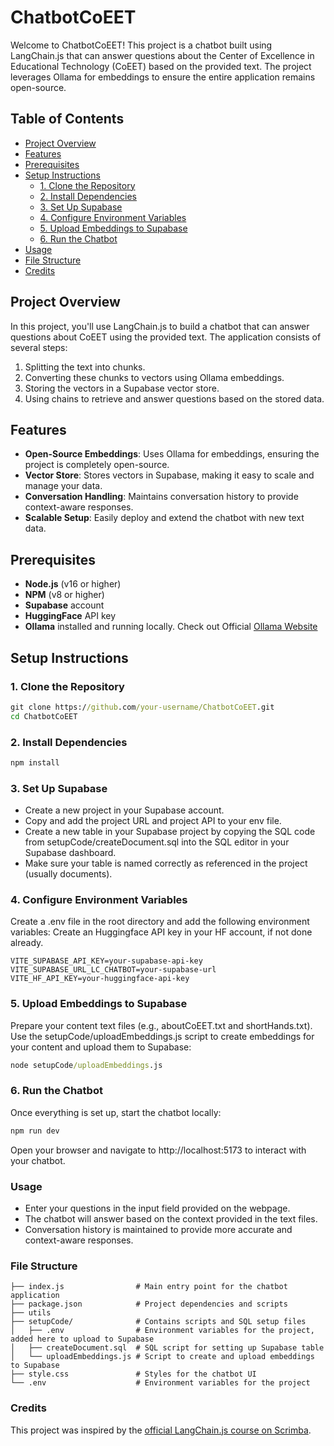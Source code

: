 # ChatbotCoEET
Welcome to ChatbotCoEET! This project is a chatbot built using LangChain.js that can answer questions about the Center of Excellence in Educational Technology (CoEET) based on the provided text. The project leverages Ollama for embeddings to ensure the entire application remains open-source.

## Table of Contents
- [Project Overview](#project-overview)
- [Features](#features)
- [Prerequisites](#prerequisites)
- [Setup Instructions](#setup-instructions)
  - [1. Clone the Repository](#1-clone-the-repository)
  - [2. Install Dependencies](#2-install-dependencies)
  - [3. Set Up Supabase](#3-set-up-supabase)
  - [4. Configure Environment Variables](#4-configure-environment-variables)
  - [5. Upload Embeddings to Supabase](#5-upload-embeddings-to-supabase)
  - [6. Run the Chatbot](#6-run-the-chatbot)
- [Usage](#usage)
- [File Structure](#file-structure)
- [Credits](#credits)


## Project Overview

In this project, you'll use LangChain.js to build a chatbot that can answer questions about CoEET using the provided text. The application consists of several steps:
1. Splitting the text into chunks.
2. Converting these chunks to vectors using Ollama embeddings.
3. Storing the vectors in a Supabase vector store.
4. Using chains to retrieve and answer questions based on the stored data.


## Features

- **Open-Source Embeddings**: Uses Ollama for embeddings, ensuring the project is completely open-source.
- **Vector Store**: Stores vectors in Supabase, making it easy to scale and manage your data.
- **Conversation Handling**: Maintains conversation history to provide context-aware responses.
- **Scalable Setup**: Easily deploy and extend the chatbot with new text data.


## Prerequisites

- **Node.js** (v16 or higher)
- **NPM** (v8 or higher)
- **Supabase** account
- **HuggingFace** API key
- **Ollama** installed and running locally. Check out Official [Ollama Website](https://ollama.com/)


## Setup Instructions


### 1. Clone the Repository

```cmd
git clone https://github.com/your-username/ChatbotCoEET.git
cd ChatbotCoEET
```


### 2. Install Dependencies
```cmd
npm install
```


### 3. Set Up Supabase
- Create a new project in your Supabase account. 
- Copy and add the project URL and project API to your env file.
- Create a new table in your Supabase project by copying the SQL code from setupCode/createDocument.sql into the SQL editor in your Supabase dashboard.
- Make sure your table is named correctly as referenced in the project (usually documents).


### 4. Configure Environment Variables
Create a .env file in the root directory and add the following environment variables:
Create an Huggingface API key in your HF account, if not done already. 

```env
VITE_SUPABASE_API_KEY=your-supabase-api-key
VITE_SUPABASE_URL_LC_CHATBOT=your-supabase-url
VITE_HF_API_KEY=your-huggingface-api-key
```


### 5. Upload Embeddings to Supabase
Prepare your content text files (e.g., aboutCoEET.txt and shortHands.txt).
Use the setupCode/uploadEmbeddings.js script to create embeddings for your content and upload them to Supabase:
```cmd
node setupCode/uploadEmbeddings.js
```


### 6. Run the Chatbot
Once everything is set up, start the chatbot locally:

```cmd
npm run dev
```
Open your browser and navigate to http://localhost:5173 to interact with your chatbot.


### Usage
- Enter your questions in the input field provided on the webpage.
- The chatbot will answer based on the context provided in the text files.
- Conversation history is maintained to provide more accurate and context-aware responses.


### File Structure

```plaintext
├── index.js                # Main entry point for the chatbot application
├── package.json            # Project dependencies and scripts
├── utils                   
├── setupCode/              # Contains scripts and SQL setup files
│   ├── .env                # Environment variables for the project, added here to upload to Supabase
│   ├── createDocument.sql  # SQL script for setting up Supabase table
│   └── uploadEmbeddings.js # Script to create and upload embeddings to Supabase
├── style.css               # Styles for the chatbot UI
└── .env                    # Environment variables for the project
```

### Credits
This project was inspired by the [official LangChain.js course on Scrimba](https://v2.scrimba.com/the-official-langchainjs-course-c02t:details).
